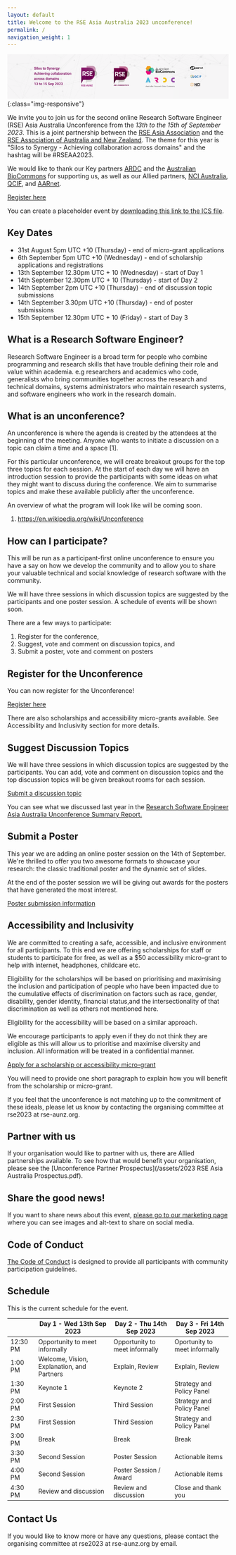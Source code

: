 ```yaml
---
layout: default
title: Welcome to the RSE Asia Australia 2023 unconference!
permalink: /
navigation_weight: 1
---
```


![Banner of RSE Asia Australia Unconference 2023. Silos to synergy, achieving collaboration across domains. 13th to 15th September 2023. With logos for RSE-AUNZ, RSE Asia, ARDC and Australian BioCommons as key partners, NCI, QCIF, and AARNet as allied partners. ](/assets/conference_banner_small_website.png){:class="img-responsive"}

We invite you to join us for the second online Research Software Engineer (RSE) Asia Australia Unconference from the *13th to the 15th of September 2023*. This is a joint partnership between the [RSE Asia Association](https://rse-asia.github.io/RSE_Asia/) and the [RSE Association of Australia and New Zealand](https://rse-aunz.github.io/). The theme for this year is "Silos to Synergy - Achieving collaboration across domains" and the hashtag will be #RSEAA2023.

We would like to thank our Key partners [ARDC](https://ardc.edu.au/) and the [Australian BioCommons](https://www.biocommons.org.au/) for supporting us, as well as our Allied partners, [NCI Australia](https://nci.org.au/), [QCIF](https://qcif.edu.au/),  and [AARnet](https://www.aarnet.edu.au/).

<a class="rse rse-join" href="https://events.humanitix.com/rse-asia-australia-unconference-sept-2023">Register here</a>

You can create a placeholder event by [downloading this link to the ICS file](/assets/RSEAA2023.ics).

## Key Dates

- 31st August 5pm UTC +10 (Thursday) - end of micro-grant applications  
- 6th September 5pm UTC +10 (Wednesday) - end of scholarship applications and registrations
- 13th September 12.30pm UTC + 10 (Wednesday) - start of Day 1
- 14th September 12.30pm UTC + 10 (Thursday) - start of Day 2
- 14th September 2pm UTC +10 (Thursday) - end of discussion topic submissions
- 14th September 3.30pm UTC +10 (Thursday) - end of poster submissions
- 15th September 12.30pm UTC + 10 (Friday) - start of Day 3

## What is a Research Software Engineer? 

Research Software Engineer is a broad term for people who combine programming and research skills that have trouble defining their role and value within academia. e.g researchers and academics who code, generalists who bring communities together across the research and technical domains, systems administrators who maintain research systems, and software engineers who work in the research domain. 

## What is an unconference?

An unconference is where the agenda is created by the attendees at the beginning of the meeting. Anyone who wants to initiate a discussion on a topic can claim a time and a space [1]. 

For this particular unconference, we will create breakout groups for the top three topics for each session. At the start of each day we will have an introduction session to provide the participants with some ideas on what they might want to discuss during the conference. We aim to summarise topics and make these available publicly after the unconference.

An overview of what the program will look like will be coming soon.

1. https://en.wikipedia.org/wiki/Unconference

## How can I participate?

This will be run as a participant-first online unconference to ensure you have a say on how we develop the community and to allow you to share your valuable technical and social knowledge of research software with the community. 

We will have three sessions in which discussion topics are suggested by the participants and one poster session. A schedule of events will be shown soon.

There are a few ways to participate:
1. Register for the conference,
2. Suggest, vote and comment on discussion topics, and
3. Submit a poster, vote and comment on posters

## Register for the Unconference

You can now register for the Unconference!

<a class="rse rse-join" href="https://events.humanitix.com/rse-asia-australia-unconference-sept-2023">Register here</a>

There are also scholarships and accessibility micro-grants available. See Accessibility and Inclusivity section for more details. 

## Suggest Discussion Topics

We will have three sessions in which discussion topics are suggested by the participants. You can add, vote and comment on discussion topics and the top discussion topics will be given breakout rooms for each session.

<a class="rse rse-join" href="https://github.com/RSEAA/RSEAA.github.io/discussions/43">Submit a discussion topic</a>

You can see what we discussed last year in the [Research Software Engineer Asia Australia Unconference Summary Report.](https://figshare.com/articles/online_resource/Research_Software_Engineer_Asia_Australia_Unconference_Summary_Report/21201989)


## Submit a Poster

This year we are adding an online poster session on the 14th of September. We're thrilled to offer you two awesome formats to showcase your research: the classic traditional poster and the dynamic set of slides. 

At the end of the poster session we will be giving out awards for the posters that have generated the most interest.

<a class="rse rse-join" href="https://github.com/RSEAA/RSEAA.github.io/discussions/32">Poster submission information</a>

## Accessibility and Inclusivity

We are committed to creating a safe, accessible, and inclusive environment for all participants. 
To this end we are offering scholarships for staff or students to participate for free, as well as a $50 accessibility micro-grant to help with internet, headphones, childcare etc. 

Eligibility for the scholarships will be based on prioritising and maximising the inclusion and participation of people who have been impacted due to the cumulative effects of discrimination on factors such as race, gender, disability, gender identity, financial status,and the intersectionality of that discrimination as well as others not mentioned here.

Eligibility for the accessibility will be based on a similar approach.

We encourage participants to apply even if they do not think they are eligible as this will allow us to prioritise and maximise diversity and inclusion. All information will be treated in a confidential manner.

<a class="rse rse-join" href="https://forms.gle/M1QtXqtDEU2SeS1JA">Apply for a scholarship or accessibility micro-grant</a>

You will need to provide one short paragraph to explain how you will benefit from the scholarship or micro-grant. 

If you feel that the unconference is not matching up to the commitment of these ideals, please let us know by contacting the organising committee at rse2023 at rse-aunz.org. 


## Partner with us
If your organisation would like to partner with us, there are Allied partnerships available. To see how that would benefit your organisation, please see the [Unconference Partner Prospectus](/assets/2023 RSE Asia Australia Prospectus.pdf).


## Share the good news!

If you want to share news about this event, [please go to our marketing page ](marketing)where you can see images and alt-text to share on social media.

## Code of Conduct

[The Code of Conduct](https://rse-aunz.github.io/code-of-conduct) is designed to provide all participants with community participation guidelines.

## Schedule 

This is the current schedule for the event.

|          | Day 1 - Wed 13th Sep 2023                  | Day 2 - Thu 14th Sep 2023      | Day 3 - Fri 14th Sep 2023     |
| --- | --- | --- | --- |
| 12:30 PM | Opportunity to meet informally             | Opportunity to meet informally | Oportunity to meet informally |
| 1:00 PM  | Welcome, Vision, Explanation, and Partners | Explain, Review                | Explain, Review               |
| 1:30 PM  | Keynote 1                                  | Keynote 2                      | Strategy and Policy Panel     |
| 2:00 PM  | First Session                              | Third Session                  | Strategy and Policy Panel     |
| 2:30 PM  | First Session                              | Third Session                  | Strategy and Policy Panel     |
| 3:00 PM  | Break                                      | Break                          | Break                         |
| 3:30 PM  | Second Session                             | Poster Session                 | Actionable items              |
| 4:00 PM  | Second Session                             | Poster Session / Award         | Actionable items              |
| 4:30 PM  | Review and discussion                      | Review and discussion          | Close and thank you           |

## Contact Us
If you would like to know more or have any questions, please contact the organising committee at rse2023 at rse-aunz.org by email.
